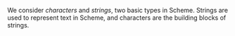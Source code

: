 We consider *characters* and *strings*, two basic types
in Scheme.  Strings are used to represent text in Scheme, and characters
are the building blocks of strings.
